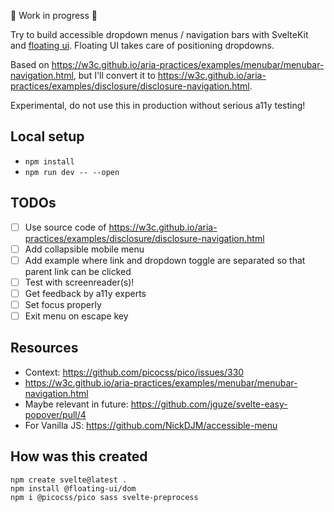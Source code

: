 🚧 Work in progress 🚧

Try to build accessible dropdown menus / navigation bars with SvelteKit and [floating ui](https://floating-ui.com/). Floating UI takes care of positioning dropdowns.

Based on https://w3c.github.io/aria-practices/examples/menubar/menubar-navigation.html, but I'll convert it to https://w3c.github.io/aria-practices/examples/disclosure/disclosure-navigation.html.

Experimental, do not use this in production without serious a11y testing!

## Local setup

- `npm install`
- `npm run dev -- --open`

## TODOs

- [ ] Use source code of https://w3c.github.io/aria-practices/examples/disclosure/disclosure-navigation.html
- [ ] Add collapsible mobile menu
- [ ] Add example where link and dropdown toggle are separated so that parent link can be clicked
- [ ] Test with screenreader(s)!
- [ ] Get feedback by a11y experts
- [ ] Set focus properly
- [ ] Exit menu on escape key

## Resources

- Context: https://github.com/picocss/pico/issues/330
- https://w3c.github.io/aria-practices/examples/menubar/menubar-navigation.html
- Maybe relevant in future: https://github.com/jguze/svelte-easy-popover/pull/4
- For Vanilla JS: https://github.com/NickDJM/accessible-menu

## How was this created

```
npm create svelte@latest .
npm install @floating-ui/dom
npm i @picocss/pico sass svelte-preprocess
```
